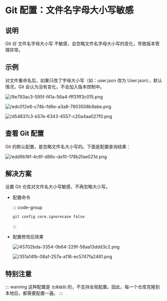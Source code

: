 # Git 配置：文件名字母大小写敏感

<article-info/>

## 说明

Git 对 文件名字母大小写 不敏感，会忽略文件名字母大小写的变化，导致版本管理异常。

## 示例

对文件重命名后，如果只改了字母大小写（如：user.json 改为 User.json），默认情况，Git 会认为没有变化，不会加入版本控制中。

![/9e793ac3-595f-f41a-56a4-fff31ff3c015.png](/9e793ac3-595f-f41a-56a4-fff31ff3c015.png)

![/edc012e6-c74b-fd6e-a3a8-7903508b9abe.png](/edc012e6-c74b-fd6e-a3a8-7903508b9abe.png)

![/d54837c3-b57e-6343-4557-c20a4aa027f0.png](/d54837c3-b57e-6343-4557-c20a4aa027f0.png)

## 查看 Git 配置

Git 的默认配置，是忽略文件名大小写的。下面是配置查询结果：

![/edd9b16f-4c6f-d86c-da10-178b2fae021d.png](/edd9b16f-4c6f-d86c-da10-178b2fae021d.png)

## 解决方案

设置 Git 仓库对文件名大小写敏感，不再忽略大小写。

- 配置命令

  ::: code-group

  ```bash
  git config core.ignorecase false
  ```

  :::

- 配置修改后效果

  ![/45702bda-3354-0b64-229f-58aa13ddd3c2.png](/45702bda-3354-0b64-229f-58aa13ddd3c2.png)

  ![/351a14fb-08a1-257a-a116-ec5747fa2461.png](/351a14fb-08a1-257a-a116-ec5747fa2461.png)

## 特别注意

::: warning
这种配置是 `仓库级别` 的，不支持全局配置。因此，每一个仓库克隆到本地后，都需要配置一遍。
:::
